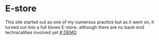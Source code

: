 # E-store
This site started out as one of my numerous practice but as it went on, it turned out into a full blown E-store. although there are no back-end technicalities involved yet 
<a href="https://e-storee.netlify.app/"># DEMO</a>
